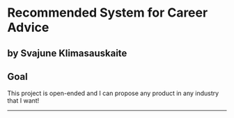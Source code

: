 # Recommended System for Career Advice
## by Svajune Klimasauskaite


## Goal

This project is open-ended and I can propose any product in any industry that I want!

----------
